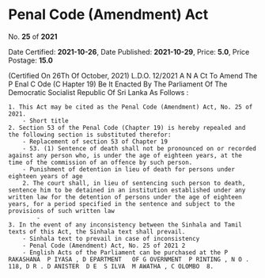 # Penal Code (Amendment)  Act

No. **25** of **2021**

Date Certified: **2021-10-26**, Date Published: **2021-10-29**, Price: **5.0**, Price Postage: **15.0**

(Certified On 26Th Of October, 2021)
L.D.O. 12/2021
A N  A Ct   To   Amend   The  P Enal  C Ode  (C Hapter  19)
Be It Enacted By The Parliament Of The Democratic Socialist Republic Of Sri Lanka As Follows :

    1. This Act may be cited as the Penal Code (Amendment) Act, No. 25 of 2021.
        - Short title
    2. Section 53 of the Penal Code (Chapter 19) is hereby repealed and the following section is substituted therefor:
        - Replacement of section 53 of Chapter 19
        - 53. (1) Sentence of death shall not be pronounced on or recorded against any person who, is under the age of eighteen years, at the time of the commission of an offence by such person.
        - Punishment of detention in lieu of death for persons under eighteen years of age
        2. The court shall, in lieu of sentencing such person to death, sentence him to be detained in an institution established under any written law for the detention of persons under the age of eighteen years, for a period specified in the sentence and subject to the provisions of such written law
            - 
    3. In the event of any inconsistency between the Sinhala and Tamil texts of this Act, the Sinhala text shall prevail.
        - Sinhala text to prevail in case of inconsistency
        - Penal Code (Amendment) Act, No. 25 of 2021 2
        - English Acts of the Parliament can be purchased at the P RAKASHANA  P IYASA , D EPARTMENT   OF G OVERNMENT  P RINTING , N O . 118, D R . D ANISTER  D E  S ILVA  M AWATHA , C OLOMBO  8.
